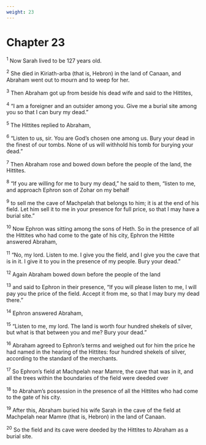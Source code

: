 ```yaml
---
weight: 23
---
```


# Chapter 23

<sup>1</sup> Now Sarah lived to be 127 years old. 

<sup>2</sup> She died in Kiriath-arba (that is, Hebron) in the land of Canaan, and Abraham went out to mourn and to weep for her. 

<sup>3</sup> Then Abraham got up from beside his dead wife and said to the Hittites, 

<sup>4</sup> “I am a foreigner and an outsider among you. Give me a burial site among you so that I can bury my dead.” 

<sup>5</sup> The Hittites replied to Abraham, 

<sup>6</sup> “Listen to us, sir. You are God’s chosen one among us. Bury your dead in the finest of our tombs. None of us will withhold his tomb for burying your dead.” 

<sup>7</sup> Then Abraham rose and bowed down before the people of the land, the Hittites. 

<sup>8</sup> “If you are willing for me to bury my dead,” he said to them, “listen to me, and approach Ephron son of Zohar on my behalf 

<sup>9</sup> to sell me the cave of Machpelah that belongs to him; it is at the end of his field. Let him sell it to me in your presence for full price, so that I may have a burial site.” 

<sup>10</sup> Now Ephron was sitting among the sons of Heth. So in the presence of all the Hittites who had come to the gate of his city, Ephron the Hittite answered Abraham, 

<sup>11</sup> “No, my lord. Listen to me. I give you the field, and I give you the cave that is in it. I give it to you in the presence of my people. Bury your dead.” 

<sup>12</sup> Again Abraham bowed down before the people of the land 

<sup>13</sup> and said to Ephron in their presence, “If you will please listen to me, I will pay you the price of the field. Accept it from me, so that I may bury my dead there.” 

<sup>14</sup> Ephron answered Abraham, 

<sup>15</sup> “Listen to me, my lord. The land is worth four hundred shekels of silver, but what is that between you and me? Bury your dead.” 

<sup>16</sup> Abraham agreed to Ephron’s terms and weighed out for him the price he had named in the hearing of the Hittites: four hundred shekels of silver, according to the standard of the merchants. 

<sup>17</sup> So Ephron’s field at Machpelah near Mamre, the cave that was in it, and all the trees within the boundaries of the field were deeded over 

<sup>18</sup> to Abraham’s possession in the presence of all the Hittites who had come to the gate of his city. 

<sup>19</sup> After this, Abraham buried his wife Sarah in the cave of the field at Machpelah near Mamre (that is, Hebron) in the land of Canaan. 

<sup>20</sup> So the field and its cave were deeded by the Hittites to Abraham as a burial site. 


